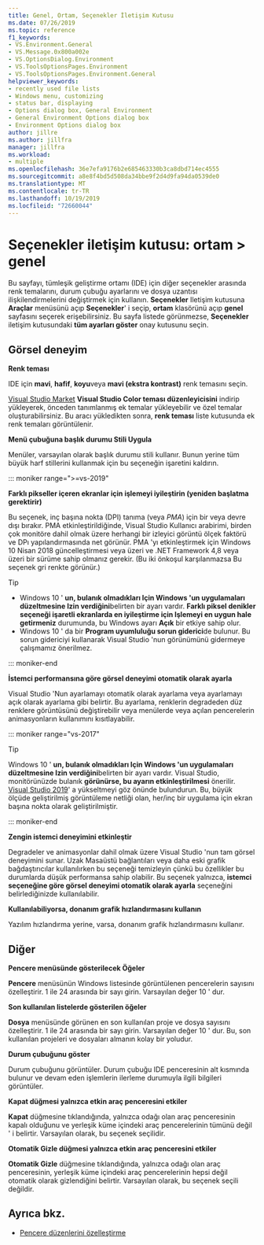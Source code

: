 ```yaml
---
title: Genel, Ortam, Seçenekler İletişim Kutusu
ms.date: 07/26/2019
ms.topic: reference
f1_keywords:
- VS.Environment.General
- VS.Message.0x800a002e
- VS.OptionsDialog.Environment
- VS.ToolsOptionsPages.Environment
- VS.ToolsOptionsPages.Environment.General
helpviewer_keywords:
- recently used file lists
- Windows menu, customizing
- status bar, displaying
- Options dialog box, General Environment
- General Environment Options dialog box
- Environment Options dialog box
author: jillre
ms.author: jillfra
manager: jillfra
ms.workload:
- multiple
ms.openlocfilehash: 36e7efa9176b2e685463330b3ca8dbd714ec4555
ms.sourcegitcommit: a8e8f4bd5d508da34bbe9f2d4d9fa94da0539de0
ms.translationtype: MT
ms.contentlocale: tr-TR
ms.lasthandoff: 10/19/2019
ms.locfileid: "72660044"
---
```

# <a name="options-dialog-box-environment--general"></a>Seçenekler iletişim kutusu: ortam \> genel

Bu sayfayı, tümleşik geliştirme ortamı (IDE) için diğer seçenekler arasında renk temalarını, durum çubuğu ayarlarını ve dosya uzantısı ilişkilendirmelerini değiştirmek için kullanın. **Seçenekler** Iletişim kutusuna **Araçlar** menüsünü açıp **Seçenekler**' i seçip, **ortam** klasörünü açıp **genel** sayfasını seçerek erişebilirsiniz. Bu sayfa listede görünmezse, **Seçenekler** iletişim kutusundaki **tüm ayarları göster** onay kutusunu seçin.

## <a name="visual-experience"></a>Görsel deneyim

**Renk teması**

IDE için **mavi**, **hafif**, **koyu**veya **mavi (ekstra kontrast)** renk temasını seçin.

[Visual Studio Market](https://marketplace.visualstudio.com/items?itemName=VisualStudioPlatformTeam.VisualStudio2017ColorThemeEditor) **Visual Studio Color teması düzenleyicisini** indirip yükleyerek, önceden tanımlanmış ek temalar yükleyebilir ve özel temalar oluşturabilirsiniz. Bu aracı yükledikten sonra, **renk teması** liste kutusunda ek renk temaları görüntülenir.

**Menü çubuğuna başlık durumu Stili Uygula**

Menüler, varsayılan olarak başlık durumu stili kullanır. Bunun yerine tüm büyük harf stillerini kullanmak için bu seçeneğin işaretini kaldırın.

::: moniker range=">=vs-2019"

**Farklı pikseller içeren ekranlar için işlemeyi iyileştirin (yeniden başlatma gerektirir)**

Bu seçenek, inç başına nokta (DPI) tanıma (veya *PMA*) için bir veya devre dışı bırakır. PMA etkinleştirildiğinde, Visual Studio Kullanıcı arabirimi, birden çok monitöre dahil olmak üzere herhangi bir izleyici görüntü ölçek faktörü ve DPı yapılandırmasında net görünür. PMA 'yı etkinleştirmek için Windows 10 Nisan 2018 güncelleştirmesi veya üzeri ve .NET Framework 4,8 veya üzeri bir sürüme sahip olmanız gerekir. (Bu iki önkoşul karşılanmazsa Bu seçenek gri renkte görünür.)

> [!TIP]
> - Windows 10 ' **un, bulanık olmadıkları Için Windows 'un uygulamaları düzeltmesine Izin verdiğini**belirten bir ayarı vardır. **Farklı piksel denikler seçeneği işaretli ekranlarda en iyileştirme için Işlemeyi en uygun hale getirmeniz** durumunda, bu Windows ayarı **Açık** bir etkiye sahip olur.
> - Windows 10 ' da bir **Program uyumluluğu sorun giderici**de bulunur. Bu sorun gidericiyi kullanarak Visual Studio 'nun görünümünü gidermeye çalışmamız önerilmez.

::: moniker-end

**İstemci performansına göre görsel deneyimi otomatik olarak ayarla**

Visual Studio 'Nun ayarlamayı otomatik olarak ayarlama veya ayarlamayı açık olarak ayarlama gibi belirtir. Bu ayarlama, renklerin degradeden düz renklere görüntüsünü değiştirebilir veya menülerde veya açılan pencerelerin animasyonların kullanımını kısıtlayabilir.

::: moniker range="vs-2017"

> [!TIP]
> Windows 10 ' **un, bulanık olmadıkları Için Windows 'un uygulamaları düzeltmesine Izin verdiğini**belirten bir ayarı vardır. Visual Studio, monitörünüzde bulanık **görünürse, bu ayarın etkinleştirilmesi** önerilir. [Visual Studio 2019](https://visualstudio.microsoft.com/downloads)' a yükseltmeyi göz önünde bulundurun. Bu, büyük ölçüde geliştirilmiş görüntüleme netliği olan, her/inç bir uygulama için ekran başına nokta olarak geliştirilmiştir.

::: moniker-end

**Zengin istemci deneyimini etkinleştir**

Degradeler ve animasyonlar dahil olmak üzere Visual Studio 'nun tam görsel deneyimini sunar. Uzak Masaüstü bağlantıları veya daha eski grafik bağdaştırıcılar kullanılırken bu seçeneği temizleyin çünkü bu özellikler bu durumlarda düşük performansa sahip olabilir. Bu seçenek yalnızca, **istemci seçeneğine göre görsel deneyimi otomatik olarak ayarla** seçeneğini belirlediğinizde kullanılabilir.

**Kullanılabiliyorsa, donanım grafik hızlandırmasını kullanın**

Yazılım hızlandırma yerine, varsa, donanım grafik hızlandırmasını kullanır.

## <a name="other"></a>Diğer

**Pencere menüsünde gösterilecek Öğeler**

**Pencere** menüsünün Windows listesinde görüntülenen pencerelerin sayısını özelleştirir. 1 ile 24 arasında bir sayı girin. Varsayılan değer 10 ' dur.

**Son kullanılan listelerde gösterilen öğeler**

**Dosya** menüsünde görünen en son kullanılan proje ve dosya sayısını özelleştirir. 1 ile 24 arasında bir sayı girin. Varsayılan değer 10 ' dur. Bu, son kullanılan projeleri ve dosyaları almanın kolay bir yoludur.

**Durum çubuğunu göster**

Durum çubuğunu görüntüler. Durum çubuğu IDE penceresinin alt kısmında bulunur ve devam eden işlemlerin ilerleme durumuyla ilgili bilgileri görüntüler.

**Kapat düğmesi yalnızca etkin araç penceresini etkiler**

**Kapat** düğmesine tıklandığında, yalnızca odağı olan araç penceresinin kapalı olduğunu ve yerleşik küme içindeki araç pencerelerinin tümünü değil ' i belirtir. Varsayılan olarak, bu seçenek seçilidir.

**Otomatik Gizle düğmesi yalnızca etkin araç penceresini etkiler**

**Otomatik Gizle** düğmesine tıklandığında, yalnızca odağı olan araç penceresinin, yerleşik küme içindeki araç pencerelerinin hepsi değil otomatik olarak gizlendiğini belirtir. Varsayılan olarak, bu seçenek seçili değildir.

## <a name="see-also"></a>Ayrıca bkz.

- [Pencere düzenlerini özelleştirme](../../ide/customizing-window-layouts-in-visual-studio.md)